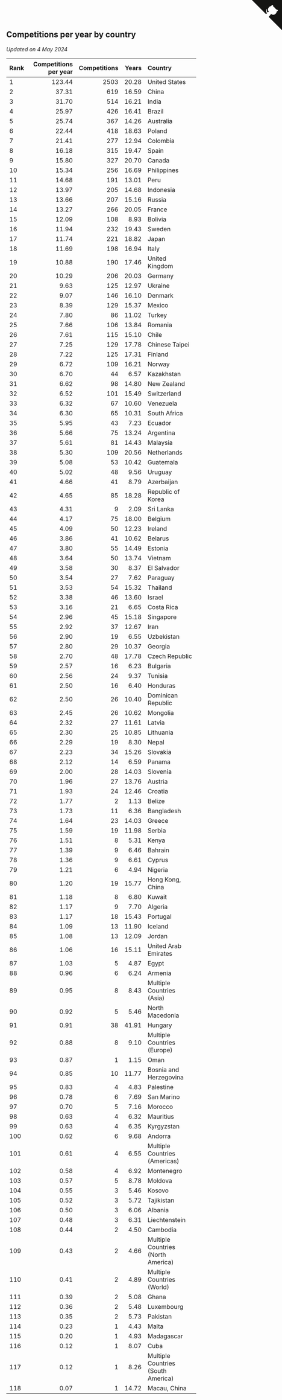 ## Competitions per year by country

*Updated on  4 May 2024*

| Rank | Competitions per year | Competitions | Years | Country |
| :--- | ---: | ---: | ---: | :--- |
| 1 | 123.44 | 2503 | 20.28 | United States |
| 2 | 37.31 | 619 | 16.59 | China |
| 3 | 31.70 | 514 | 16.21 | India |
| 4 | 25.97 | 426 | 16.41 | Brazil |
| 5 | 25.74 | 367 | 14.26 | Australia |
| 6 | 22.44 | 418 | 18.63 | Poland |
| 7 | 21.41 | 277 | 12.94 | Colombia |
| 8 | 16.18 | 315 | 19.47 | Spain |
| 9 | 15.80 | 327 | 20.70 | Canada |
| 10 | 15.34 | 256 | 16.69 | Philippines |
| 11 | 14.68 | 191 | 13.01 | Peru |
| 12 | 13.97 | 205 | 14.68 | Indonesia |
| 13 | 13.66 | 207 | 15.16 | Russia |
| 14 | 13.27 | 266 | 20.05 | France |
| 15 | 12.09 | 108 | 8.93 | Bolivia |
| 16 | 11.94 | 232 | 19.43 | Sweden |
| 17 | 11.74 | 221 | 18.82 | Japan |
| 18 | 11.69 | 198 | 16.94 | Italy |
| 19 | 10.88 | 190 | 17.46 | United Kingdom |
| 20 | 10.29 | 206 | 20.03 | Germany |
| 21 | 9.63 | 125 | 12.97 | Ukraine |
| 22 | 9.07 | 146 | 16.10 | Denmark |
| 23 | 8.39 | 129 | 15.37 | Mexico |
| 24 | 7.80 | 86 | 11.02 | Turkey |
| 25 | 7.66 | 106 | 13.84 | Romania |
| 26 | 7.61 | 115 | 15.10 | Chile |
| 27 | 7.25 | 129 | 17.78 | Chinese Taipei |
| 28 | 7.22 | 125 | 17.31 | Finland |
| 29 | 6.72 | 109 | 16.21 | Norway |
| 30 | 6.70 | 44 | 6.57 | Kazakhstan |
| 31 | 6.62 | 98 | 14.80 | New Zealand |
| 32 | 6.52 | 101 | 15.49 | Switzerland |
| 33 | 6.32 | 67 | 10.60 | Venezuela |
| 34 | 6.30 | 65 | 10.31 | South Africa |
| 35 | 5.95 | 43 | 7.23 | Ecuador |
| 36 | 5.66 | 75 | 13.24 | Argentina |
| 37 | 5.61 | 81 | 14.43 | Malaysia |
| 38 | 5.30 | 109 | 20.56 | Netherlands |
| 39 | 5.08 | 53 | 10.42 | Guatemala |
| 40 | 5.02 | 48 | 9.56 | Uruguay |
| 41 | 4.66 | 41 | 8.79 | Azerbaijan |
| 42 | 4.65 | 85 | 18.28 | Republic of Korea |
| 43 | 4.31 | 9 | 2.09 | Sri Lanka |
| 44 | 4.17 | 75 | 18.00 | Belgium |
| 45 | 4.09 | 50 | 12.23 | Ireland |
| 46 | 3.86 | 41 | 10.62 | Belarus |
| 47 | 3.80 | 55 | 14.49 | Estonia |
| 48 | 3.64 | 50 | 13.74 | Vietnam |
| 49 | 3.58 | 30 | 8.37 | El Salvador |
| 50 | 3.54 | 27 | 7.62 | Paraguay |
| 51 | 3.53 | 54 | 15.32 | Thailand |
| 52 | 3.38 | 46 | 13.60 | Israel |
| 53 | 3.16 | 21 | 6.65 | Costa Rica |
| 54 | 2.96 | 45 | 15.18 | Singapore |
| 55 | 2.92 | 37 | 12.67 | Iran |
| 56 | 2.90 | 19 | 6.55 | Uzbekistan |
| 57 | 2.80 | 29 | 10.37 | Georgia |
| 58 | 2.70 | 48 | 17.78 | Czech Republic |
| 59 | 2.57 | 16 | 6.23 | Bulgaria |
| 60 | 2.56 | 24 | 9.37 | Tunisia |
| 61 | 2.50 | 16 | 6.40 | Honduras |
| 62 | 2.50 | 26 | 10.40 | Dominican Republic |
| 63 | 2.45 | 26 | 10.62 | Mongolia |
| 64 | 2.32 | 27 | 11.61 | Latvia |
| 65 | 2.30 | 25 | 10.85 | Lithuania |
| 66 | 2.29 | 19 | 8.30 | Nepal |
| 67 | 2.23 | 34 | 15.26 | Slovakia |
| 68 | 2.12 | 14 | 6.59 | Panama |
| 69 | 2.00 | 28 | 14.03 | Slovenia |
| 70 | 1.96 | 27 | 13.76 | Austria |
| 71 | 1.93 | 24 | 12.46 | Croatia |
| 72 | 1.77 | 2 | 1.13 | Belize |
| 73 | 1.73 | 11 | 6.36 | Bangladesh |
| 74 | 1.64 | 23 | 14.03 | Greece |
| 75 | 1.59 | 19 | 11.98 | Serbia |
| 76 | 1.51 | 8 | 5.31 | Kenya |
| 77 | 1.39 | 9 | 6.46 | Bahrain |
| 78 | 1.36 | 9 | 6.61 | Cyprus |
| 79 | 1.21 | 6 | 4.94 | Nigeria |
| 80 | 1.20 | 19 | 15.77 | Hong Kong, China |
| 81 | 1.18 | 8 | 6.80 | Kuwait |
| 82 | 1.17 | 9 | 7.70 | Algeria |
| 83 | 1.17 | 18 | 15.43 | Portugal |
| 84 | 1.09 | 13 | 11.90 | Iceland |
| 85 | 1.08 | 13 | 12.09 | Jordan |
| 86 | 1.06 | 16 | 15.11 | United Arab Emirates |
| 87 | 1.03 | 5 | 4.87 | Egypt |
| 88 | 0.96 | 6 | 6.24 | Armenia |
| 89 | 0.95 | 8 | 8.43 | Multiple Countries (Asia) |
| 90 | 0.92 | 5 | 5.46 | North Macedonia |
| 91 | 0.91 | 38 | 41.91 | Hungary |
| 92 | 0.88 | 8 | 9.10 | Multiple Countries (Europe) |
| 93 | 0.87 | 1 | 1.15 | Oman |
| 94 | 0.85 | 10 | 11.77 | Bosnia and Herzegovina |
| 95 | 0.83 | 4 | 4.83 | Palestine |
| 96 | 0.78 | 6 | 7.69 | San Marino |
| 97 | 0.70 | 5 | 7.16 | Morocco |
| 98 | 0.63 | 4 | 6.32 | Mauritius |
| 99 | 0.63 | 4 | 6.35 | Kyrgyzstan |
| 100 | 0.62 | 6 | 9.68 | Andorra |
| 101 | 0.61 | 4 | 6.55 | Multiple Countries (Americas) |
| 102 | 0.58 | 4 | 6.92 | Montenegro |
| 103 | 0.57 | 5 | 8.78 | Moldova |
| 104 | 0.55 | 3 | 5.46 | Kosovo |
| 105 | 0.52 | 3 | 5.72 | Tajikistan |
| 106 | 0.50 | 3 | 6.06 | Albania |
| 107 | 0.48 | 3 | 6.31 | Liechtenstein |
| 108 | 0.44 | 2 | 4.50 | Cambodia |
| 109 | 0.43 | 2 | 4.66 | Multiple Countries (North America) |
| 110 | 0.41 | 2 | 4.89 | Multiple Countries (World) |
| 111 | 0.39 | 2 | 5.08 | Ghana |
| 112 | 0.36 | 2 | 5.48 | Luxembourg |
| 113 | 0.35 | 2 | 5.73 | Pakistan |
| 114 | 0.23 | 1 | 4.43 | Malta |
| 115 | 0.20 | 1 | 4.93 | Madagascar |
| 116 | 0.12 | 1 | 8.07 | Cuba |
| 117 | 0.12 | 1 | 8.26 | Multiple Countries (South America) |
| 118 | 0.07 | 1 | 14.72 | Macau, China |


<a href="https://github.com/JustinTimeCuber/wca_statistics" class="github-corner" aria-label="View source on Github"><svg width="80" height="80" viewBox="0 0 250 250" style="fill:#151513; color:#fff; position: absolute; top: 0; border: 0; right: 0;" aria-hidden="true"><path d="M0,0 L115,115 L130,115 L142,142 L250,250 L250,0 Z"></path><path d="M128.3,109.0 C113.8,99.7 119.0,89.6 119.0,89.6 C122.0,82.7 120.5,78.6 120.5,78.6 C119.2,72.0 123.4,76.3 123.4,76.3 C127.3,80.9 125.5,87.3 125.5,87.3 C122.9,97.6 130.6,101.9 134.4,103.2" fill="currentColor" style="transform-origin: 130px 106px;" class="octo-arm"></path><path d="M115.0,115.0 C114.9,115.1 118.7,116.5 119.8,115.4 L133.7,101.6 C136.9,99.2 139.9,98.4 142.2,98.6 C133.8,88.0 127.5,74.4 143.8,58.0 C148.5,53.4 154.0,51.2 159.7,51.0 C160.3,49.4 163.2,43.6 171.4,40.1 C171.4,40.1 176.1,42.5 178.8,56.2 C183.1,58.6 187.2,61.8 190.9,65.4 C194.5,69.0 197.7,73.2 200.1,77.6 C213.8,80.2 216.3,84.9 216.3,84.9 C212.7,93.1 206.9,96.0 205.4,96.6 C205.1,102.4 203.0,107.8 198.3,112.5 C181.9,128.9 168.3,122.5 157.7,114.1 C157.9,116.9 156.7,120.9 152.7,124.9 L141.0,136.5 C139.8,137.7 141.6,141.9 141.8,141.8 Z" fill="currentColor" class="octo-body"></path></svg></a><style>.github-corner:hover .octo-arm{animation:octocat-wave 560ms ease-in-out}@keyframes octocat-wave{0%,100%{transform:rotate(0)}20%,60%{transform:rotate(-25deg)}40%,80%{transform:rotate(10deg)}}@media (max-width:500px){.github-corner:hover .octo-arm{animation:none}.github-corner .octo-arm{animation:octocat-wave 560ms ease-in-out}}</style>
